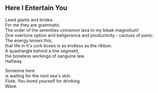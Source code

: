 Here I Entertain You
--------------------
Lewd giants and brides.  
For me they are grammatic.  
The order of the serenities cinnamon lava to my bleak magnolium!  
One overtone option and beligerance and productivity - cactuss of panic.  
The energy knows this,  
that life in it's cork boxes is as endless as the ribbon.  
A quadrangle behind a line segment,  
the boneless workings of sanguine law.  
Halfway.  
  
Someone here  
is waiting for the next sea's skin.  
Flute. You loved yourself for drinking.  
Wave.  
